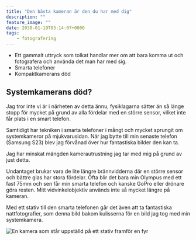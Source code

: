 ```yaml
---
title: "Den bästa kameran är den du har med dig"
description: ""
feature_image: ""
date: 2038-01-19T03:14:07+0000
tags:
    - fotografering
---
```


 - Ett gammalt uttryck som tolkat handlar mer om att bara komma ut och fotografera och använda det man har med sig.
 - Smarta telefoner
 - Kompaktkamerans död

## Systemkamerans död?

Jag tror inte vi är i närheten av detta ännu, fysiklagarna sätter än så länge stopp för mycket på grund av alla fördelar med en större sensor, vilket inte får plats i en smart telefon.

Samtidigt har tekniken i smarta telefoner i mångt och mycket sprungit om systemkameror på mjukvarusidan. När jag bytte till min senaste telefon (Samsung S23) blev jag förvånad över hur fantastiska bilder den kan ta.

Jag har minskat mängden kamerautrustning jag tar med mig på grund av just detta.

Undantaget brukar vara de lite längre brännvidderna där en större sensor och bättre glas har stora fördelar. Ofta blir det bara min Olympus med ett fast 75mm och sen får min smarta telefon och kanske GoPro eller drönare göra resten. Mitt vidvinkelobjektiv används inte så mycket längre på kameran.

Med ett stativ till den smarta telefonen går det även att ta fantastiska nattfotografier, som denna bild bakom kulisserna för en bild jag tog med min systemkamera.

![En kamera som står uppställd på ett stativ framför en fyr]()
